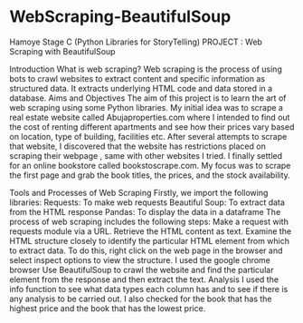 # WebScraping-BeautifulSoup


Hamoye Stage C (Python Libraries for StoryTelling)
PROJECT : Web Scraping with BeautifulSoup
 
Introduction
 What is web scraping? 
Web scraping is the process of using bots to crawl websites to extract content and specific information as structured data. It extracts underlying HTML code and data stored in a database.
Aims and Objectives
The aim of this project is to learn the art of web scraping using some Python libraries. My initial idea was to scrape a real estate website called Abujaproperties.com where I intended to find out the cost of renting different apartments and see how their prices vary based on location, type of building,  facilities etc. After several attempts to scrape that website, I discovered that the website has restrictions placed on scraping their webpage , same with other websites I tried.
I finally settled for an online bookstore called bookstoscrape.com. My focus was to scrape the first  page and grab the book titles,  the prices, and the stock availability.
 
 
 
Tools and Processes of Web Scraping
Firstly, we import the following libraries:
Requests: To make web requests
Beautiful Soup: To extract data from the HTML response
Pandas: To display the data in a dataframe
The process of web scraping includes the following steps:
Make a request with requests module via a URL.
Retrieve the HTML content as text.
Examine the HTML structure closely to identify the particular HTML element from which to extract data. To do this, right click on the web page in the browser and select inspect options to view the structure. I used the google chrome browser
Use BeautifulSoup to crawl the website and find the particular element from the response and then extract the text.
Analysis
I used the info function to see what data types each column has and to see if there is any analysis to be carried out. I also checked for the book that has the highest price and the book that has the lowest price.
 
